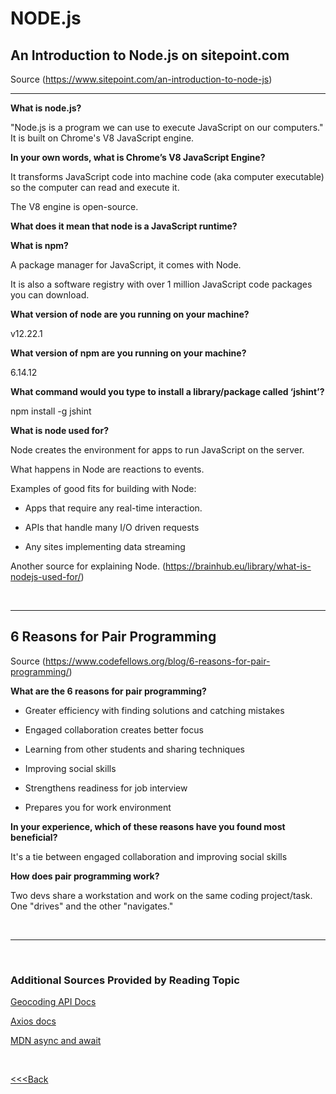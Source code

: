 # NODE.js

## An Introduction to Node.js on sitepoint.com

Source (https://www.sitepoint.com/an-introduction-to-node-js)

---

**What is node.js?**

"Node.js is a program we can use to execute JavaScript on our computers."  
It is built on Chrome's V8 JavaScript engine.

**In your own words, what is Chrome’s V8 JavaScript Engine?**

It transforms JavaScript code into machine code (aka computer executable) so the computer can read and execute it.

The V8 engine is open-source.

**What does it mean that node is a JavaScript runtime?**



**What is npm?**

A package manager for JavaScript, it comes with Node.

It is also a software registry with over 1 million JavaScript code packages you can download.

**What version of node are you running on your machine?**

v12.22.1

**What version of npm are you running on your machine?**

6.14.12

**What command would you type to install a library/package called ‘jshint’?**

npm install -g jshint

**What is node used for?**

Node creates the environment for apps to run JavaScript on the server.

What happens in Node are reactions to events.

Examples of good fits for building with Node:  

- Apps that require any real-time interaction.

- APIs that handle many I/O driven requests

- Any sites implementing data streaming

Another source for explaining Node. (https://brainhub.eu/library/what-is-nodejs-used-for/)

<br>

---

## 6 Reasons for Pair Programming

Source (https://www.codefellows.org/blog/6-reasons-for-pair-programming/)

**What are the 6 reasons for pair programming?**

- Greater efficiency with finding solutions and catching mistakes

- Engaged collaboration creates better focus

- Learning from other students and sharing techniques

- Improving social skills

- Strengthens readiness for job interview

- Prepares you for work environment

**In your experience, which of these reasons have you found most beneficial?**

It's a tie between engaged collaboration and improving social skills

**How does pair programming work?**

Two devs share a workstation and work on the same coding project/task. One "drives" and the other "navigates."

<br>

---

<br>

### Additional Sources Provided by Reading Topic

[Geocoding API Docs](https://locationiq.com/)

[Axios docs](https://www.npmjs.com/package/axios)

[MDN async and await](https://developer.mozilla.org/en-US/docs/Learn/JavaScript/Asynchronous/Async_await)

<br>

[<<<Back](README.md)